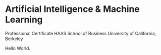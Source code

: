 # Artificial Intelligence & Machine Learning
Professional Certificate
HAAS School of Business
University of California, Berkeley

Hello World.
